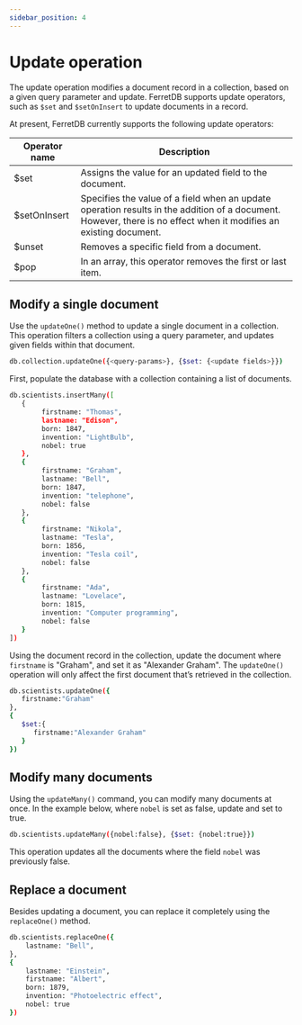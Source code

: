 ```yaml
---
sidebar_position: 4
---
```



# Update operation

The update operation modifies a document record in a collection, based on a given query parameter and update.
FerretDB supports update operators, such as `$set` and `$setOnInsert` to update documents in a record.

At present, FerretDB currently supports the following update operators:

| Operator name  | Description                                                                                                                                                         |
|--------------- |-------------------------------------------------------------------------------------------------------------------------------------------------------------------- |
| $set           | Assigns the value for an updated field to the document.                                                                                                              |
| $setOnInsert   | Specifies the value of a field when an update operation results in the addition of a document.  However, there is no effect when it modifies an existing document.  |
| $unset         | Removes a specific field from a document.                                                                                                                           |
| $pop           | In an array, this operator removes the first or last item.                                                                                                          |

## Modify a single document

Use the `updateOne()` method to update a single document in a collection.
This operation filters a collection using a query parameter, and updates given fields within that document.

```sh
db.collection.updateOne({<query-params>}, {$set: {<update fields>}})
```

First, populate the database with a collection containing a list of documents.

```sh
db.scientists.insertMany([
   {
        firstname: "Thomas",
        lastname: "Edison",
        born: 1847,
        invention: "LightBulb",
        nobel: true
   },
   {
        firstname: "Graham",
        lastname: "Bell",
        born: 1847,
        invention: "telephone",
        nobel: false
   },
   {
        firstname: "Nikola",
        lastname: "Tesla",
        born: 1856,
        invention: "Tesla coil",
        nobel: false
   },
   {
        firstname: "Ada",
        lastname: "Lovelace",
        born: 1815,
        invention: "Computer programming",
        nobel: false
   }
])
```

Using the document record in the collection, update the document where `firstname` is "Graham", and set it as "Alexander Graham".
The `updateOne()` operation will only affect the first document that’s retrieved in the collection.

```sh
db.scientists.updateOne({
   firstname:"Graham"
},
{
   $set:{
      firstname:"Alexander Graham"
   }
})
```

## Modify many documents

Using the `updateMany()` command, you can modify many documents at once.
In the example below, where `nobel` is set as false, update and set to true.

```sh
db.scientists.updateMany({nobel:false}, {$set: {nobel:true}})
```

This operation updates all the documents where the field `nobel` was previously false.

## Replace a document

Besides updating a document, you can replace it completely using the `replaceOne()` method.

```sh
db.scientists.replaceOne({
    lastname: "Bell",
},
{
    lastname: "Einstein",
    firstname: "Albert",
    born: 1879,
    invention: "Photoelectric effect",
    nobel: true
})
```
